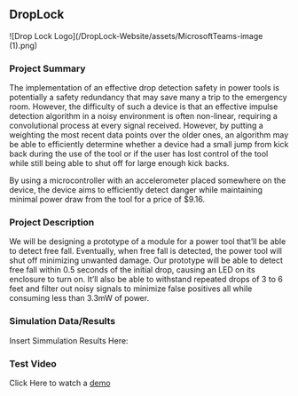 ## DropLock 

![Drop Lock Logo](/DropLock-Website/assets/MicrosoftTeams-image (1).png)

### Project Summary

The implementation of an effective drop detection safety in power tools is potentially a safety redundancy that may save many a trip to the emergency room.
However, the difficulty of such a device is that an effective impulse detection algorithm in a noisy environment is often non-linear, requiring a convolutional process at every signal received. However, by putting a weighting the most recent data points over the older ones, an algorithm may be able to efficiently determine whether a device had a small jump from kick back during the use of the tool or if the user has lost control of the tool while still being able to shut off for large enough kick backs. 

By using a microcontroller with an accelerometer placed somewhere on the device, the device aims to efficiently detect danger while maintaining minimal power draw from the tool for a price of $9.16.


### Project Description

We will be designing a prototype of a module for a power tool that’ll be able to detect free fall. 
Eventually, when free fall is detected, the power tool will shut off minimizing unwanted damage.
Our prototype will be able to detect free fall within 0.5 seconds of the initial drop, causing an LED on its enclosure to turn on.
It’ll also be able to withstand repeated drops of 3 to 6 feet and filter out noisy signals to minimize false positives all while consuming less than 3.3mW of power. 


### Simulation Data/Results 

Insert Simmulation Results Here:

### Test Video

Click Here to watch a [demo](https://support.github.com/contact) 
